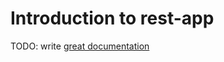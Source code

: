 # Introduction to rest-app

TODO: write [great documentation](http://jacobian.org/writing/what-to-write/)
